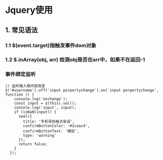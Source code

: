 # Jquery使用

## 1. 常见语法

### 1.1 $(event.target)指触发事件dom对象

### 1.2 $.inArray(obj, arr) 检测obj是否在arr中，如果不在返回-1

### 事件绑定监听

```
// 监听输入框内容改变
$('#username').off('input porpertychange').on('input porpertychange', function () {
    console.log('onchange');
    const input = $(this).val();
    console.log('input', input);
    if (isNaN(input)) {
      swal({
        title: '手机号码格式有误',
        confirmButtonColor: '#1caac4',
        confirmButtonText: '确定',
        type: 'warning'
      });
      return false;
    }
  });
```